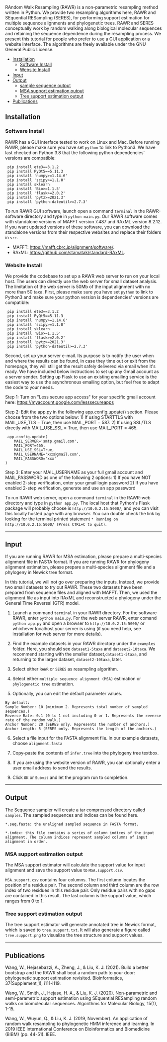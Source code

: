 RAndom Walk Resampling (RAWR) is a non-parametric resampling method written in Python. We provide two resampling algorithms here, RAWR and SEquential
RESampling (SERES), for performing support estimation for multiple sequence alignments and phylogenetic trees. RAWR and SERES conceptually work by random walking along biological molecular sequences and retaining the sequence dependence during the resampling process. We present this tutorial for people who prefer to use a GUI application or a website interface. The algorithms are freely available under the GNU General Public License.

* [Installation](#installation)
  * [Software Install](#software-install)
  * [Website Install](#website-install)
* [Input](#input)
* [Output](#output)
  * [sample sequence output](#sample-sequence-output)
  * [MSA support estimation output](#msa-support-estimation-output)
  * [Tree support estimation output](#tree-support-estimation-output)
* [Publications](#publications)

Installation
---------------

### Software Install

RAWR has a GUI interface tested to work on Linux and Mac. Before running RAWR, please make sure you have set `python` to link to Python3. We have last checked on Python 3.8 that the following python dependencies' versions are compatible:
```
 pip install ete3==3.1.2
 pip install PyQt5==5.11.3
 pip install 'numpy>=1.14.6'
 pip install 'scipy>=1.1.0'
 pip install sklearn
 pip install 'Bio>=1.1.5'
 pip install 'flask>=2.0.2'
 pip install 'pytz>=2021.3'
 pip install 'python-dateutil>=2.7.3'
```
To run RAWR GUI software, launch open a command `terminal` in the RAWR-software directory and type in `python main.py`. 
Our RAWR software comes with standalone versions of MAFFT version 7.487 and RAxML version 8.2.12. If you want updated versions of these software, you can download the standalone versions from their respective websites and replace their folders in `src`.
  - MAFFT: https://mafft.cbrc.jp/alignment/software/.
  - RAxML: https://github.com/stamatak/standard-RAxML.

### Website Install

We provide the codebase to set up a RAWR web server to run on your local host. The users can directly use the web server for small dataset analysis. The limitation of the web server is 50Mb of the input alignment with no more than 50 taxa.
First, please make sure you have set `python` to link to Python3 and make sure your python version is dependencies' versions are compatible:
```
 pip install ete3==3.1.2
 pip install PyQt5==5.11.3
 pip install 'numpy>=1.14.6'
 pip install 'scipy>=1.1.0'
 pip install sklearn
 pip install 'Bio>=1.1.5'
 pip install 'flask>=2.0.2'
 pip install 'pytz>=2021.3'
 pip install 'python-dateutil>=2.7.3'
```
Second, set up your server e-mail. Its purpose is to notify the user when and where the results can be found, in case they time out or exit from the homepage, they will still get the result safely delivered via email when it's ready. We have included below instructions to set up any Gmail account as a server sender. Setting up Flask to use an existing emailing service is the easiest way to use the asynchronous emailing option, but feel free to adapt the code to your needs.

Step 1: Turn on "Less secure app access" for your specific gmail account here: https://myaccount.google.com/lesssecureapps 

Step 2: Edit the app.py in the following app.config.update() section. Please choose from the two options below:
        1) If using STARTTLS with MAIL_USE_TLS = True, then use MAIL_PORT = 587.
        2) If using SSL/TLS directly with MAIL_USE_SSL = True, then use MAIL_PORT = 465.
```
 app.config.update(
    MAIL_SERVER='smtp.gmail.com',
    MAIL_PORT=465,          
    MAIL_USE_SSL=True,      
    MAIL_USERNAME='xxx@gmail.com',
    MAIL_PASSWORD='xxx'
)
```
Step 3: Enter your MAIL_USERNAME as your full gmail account and MAIL_PASSWORD as one of the following 2 options: 
        1) If you have NOT enabled 2-step verification, enter your gmail login password
        2) If you have enabled 2-step verification, generate and use an app password


To run RAWR web server, open a command `terminal` in the RAWR-web directory and type in `python app.py`. The local host that Python's Flask package will probably choose is `http://10.0.2.15:5000/`, and you can visit this locally hosted page with any browser. You can double check the link by looking for the terminal printed statement `* Running on http://10.0.2.15:5000/ (Press CTRL+C to quit)`.

---------------
Input
---------------
If you are running RAWR for MSA estimation, please prepare a multi-species alignment file in FASTA format. 
If you are running RAWR for phylogeny alignment estimation, please prepare a multi-species alignment file and a phylogeny in Newick tree format.

In this tutorial, we will not go over preparing the inputs. Instead, we provide two small datasets to try out RAWR. These two datasets have been prepared from sequence files and aligned with MAFFT. Then, we used the alignment file as input into RAxML and reconstructed a phylogeny under the General Time Reversal (GTR) model. 

1) Launch a command `terminal` in your RAWR directory. For the software RAWR, enter `python main.py`. For the web server RAWR, enter comand `python app.py` and open a browser to `http://10.0.2.15:5000/` or whichever localhost your server is using (if you need help, see installation for web server for more details). 

2) Find the example datasets in your RAWR directory under the `examples` folder. Here, you should see `dataset1-5taxa` and `dataset2-10taxa`. We recommend starting with the smaller dataset,`dataset1-5taxa`, and returning to the larger dataset, `dataset2-10taxa`, later.

3) Select either `RAWR` or `SERES` as resampling algorithm.

4) Select either `multiple sequence alignment (MSA)` estimation or `phylogenetic tree` estimation.

5) Optionally, you can edit the default parameter values.
```
By default:
Sample Number: 10 (minimum 2. Represents total number of sampled sequences.)
Reverse Rate: 0.1 (0 to 1 not including 0 or 1. Represents the reverse rate of the random walk.)
Anchor Number: 20 (SERES only. Represents the number of anchors.)
Anchor Length: 5 (SERES only. Represents the length of the anchors.)
```

6) Select a file input for the FASTA alignment file. In our example datasets, choose `alignment.fasta`

7) Copy-paste the contents of `infer.tree` into the phylogeny tree textbox.

8) If you are using the website version of RAWR, you can optionally enter a user email address to send the results.

9) Click `OK` or `Submit` and let the program run to completion. 


---------------
Output
---------------

The Sequence sampler will create a tar compressed directory called `samples`. The sampled sequences and indices can be found here.

```
*.seq.fasta: the unaligned sampled sequence in FASTA format.

*.index: this file contains a series of column indices of the input alignment. The column indices represent sampled columns of input alignment in order.
```

### MSA support estimation output

The MSA support estimator will calculate the support value for input alignment and save the support value to `MSA.support.csv`. 

`MSA.support.csv` contains four columns. The first column locates the position of a residue pair. The second column and third column are the row index of two residues in this residue pair. Only residue pairs with no gaps are contained in this result. The last column is the support value, which ranges from 0 to 1.

### Tree support estimation output

The tree support estimator will generate annotated tree in Newick format, which is saved to `tree.support.txt`. It will also generate a figure called `tree.support.png` to visualize the tree structure and support values. 

---------------
Publications
---------------
Wang, W., Hejasebazzi, A., Zheng, J., & Liu, K. J. (2021). Build a better bootstrap and the RAWR shall beat a random path to your door: phylogenetic support estimation revisited. Bioinformatics, 37(Supplement_1), i111-i119.

Wang, W., Smith, J., Hejase, H. A., & Liu, K. J. (2020). Non-parametric and semi-parametric support estimation using SEquential RESampling random walks on biomolecular sequences. Algorithms for Molecular Biology, 15(1), 1-15.

Wang, W., Wuyun, Q., & Liu, K. J. (2019, November). An application of random walk resampling to phylogenetic HMM inference and learning. In 2019 IEEE International Conference on Bioinformatics and Biomedicine (BIBM) (pp. 44-51). IEEE.
